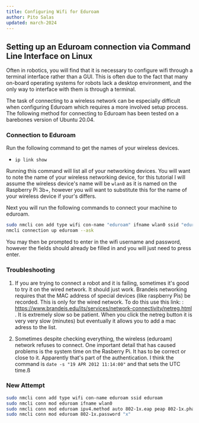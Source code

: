 ```yaml
---
title: Configuring Wifi for Eduroam
author: Pito Salas
updated: march-2024
---
```

## Setting up an Eduroam connection via Command Line Interface on Linux

Often in robotics, you will find that it is necessary to configure wifi through a terminal interface rather than a GUI. This is often due to the fact that many on-board operating systems for robots lack a desktop environment, and the only way to interface with them is through a terminal.

The task of connecting to a wireless network can be especially difficult when configuring Eduroam which requires a more involved setup process. The following method for connecting to Eduroam has been tested on a barebones version of Ubuntu 20.04.
  
### Connection to Eduroam    

Run the following command to get the names of your wireless devices.

- `ip link show`

Running this command will list all of your networking devices. You will want to note the name of your wireless networking device, for this tutorial I will assume the wireless device's name will be `wlan0` as it is named on the Raspberry Pi 3b+, however you will want to substitute this for the name of your wireless device if your's differs.

Next you will run the following commands to connect your machine to eduroam.

```bash title="Setting up eduroam"
sudo nmcli con add type wifi con-name "eduroam" ifname wlan0 ssid "eduroam" wifi-sec.key-mgmt wpa-eap 802-1x.identity "exampleemail@brandeis.edu" 802-1x.password "examplepassword123" 802-1x.system-ca-certs yes 802-1x.eap "peap" 802-1x.phase2-auth mschapv2
nmcli connection up eduroam --ask
```

You may then be prompted to enter in the wifi username and password, however the fields should already be filled in and you will just need to press enter.

### Troubleshooting

1. If you are trying to connect a robot and it is failing, sometimes it's good to try it on the wired network. It should just work. Brandeis networking requires that the MAC address of special devices (like raspberry Pis) be recorded. This is only for the wired network. To do this use this link: : https://www.brandeis.edu/its/services/network-connectivity/netreg.html . It is extremely slow so be patient. When you click the netreg button it is very very slow (minutes) but eventually it allows you to add a mac adress to the list.

1. Sometimes despite checking everything, the wireless (eduroam) network refuses to connect. One important detail that has caused problems is the system time on the Rasberry Pi. It has to be correct or close to it. Apparently that's part of the authentication. I think the command is `date -s "19 APR 2012 11:14:00"` and that sets the UTC time.ß


### New Attempt

```bash title="Adding eduroam in steps"
sudo nmcli conn add type wifi con-name eduroam ssid eduroam
sudo nmcli conn mod eduroam ifname wlan0
sudo nmcli conn mod eduroam ipv4.method auto 802-1x.eap peap 802-1x.phase2-auth mschapv2 802-1x.identity "robotics@brandeis.edu"
sudo nmcli conn mod eduroam 802-1x.password "x"